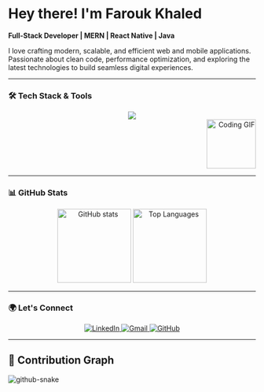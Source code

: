 # Hey there! I'm Farouk Khaled

**Full-Stack Developer | MERN | React Native | Java**

I love crafting modern, scalable, and efficient web and mobile applications. Passionate about clean code, performance optimization, and exploring the latest technologies to build seamless digital experiences.

---

### 🛠️ Tech Stack & Tools
<div align="center">
  <img src="https://skillicons.dev/icons?i=js,ts,react,nextjs,redux,nodejs,express,mongodb,java,spring,html,css,bootstrap,tailwind,git,github,docker,materialui,c,cpp,rails" />
</div>
<div align="right">
  <img src="https://media.giphy.com/media/ZVik7pBtu9dNS/giphy.gif" height="100" alt="Coding GIF" />
</div>
  
---

### 📊 GitHub Stats
<div align="center">
  <img src="https://github-readme-stats.vercel.app/api?username=FarouqKhaled17&show_icons=true&count_private=true&theme=radical" height="150" alt="GitHub stats" />
<!--   <img src="https://github-readme-streak-stats.herokuapp.com/?user=FarouqKhaled17&theme=radical" height="150" alt="GitHub Streak" />-->
  <img src="https://github-readme-stats.vercel.app/api/top-langs/?username=FarouqKhaled17&layout=compact&theme=radical" height="150" alt="Top Languages" /> 
</div>

---

### 🌍 Let's Connect
<div align="center">
  <a href="https://www.linkedin.com/in/farouk-khaled-532a08175/" target="_blank">
    <img src="https://img.shields.io/badge/LinkedIn-0A66C2?style=for-the-badge&logo=linkedin&logoColor=white" alt="LinkedIn" />
  </a>
  <a href="mailto:faroukkhaled45@gmail.com" target="_blank">
    <img src="https://img.shields.io/badge/Gmail-EA4335?style=for-the-badge&logo=gmail&logoColor=white" alt="Gmail" />
  </a>
  <a href="https://github.com/FarouqKhaled17" target="_blank">
    <img src="https://img.shields.io/badge/GitHub-181717?style=for-the-badge&logo=github&logoColor=white" alt="GitHub" />
  </a>
</div>

---

## 🐍 Contribution Graph

<picture>
  <source media="(prefers-color-scheme: dark)" srcset="https://raw.githubusercontent.com/tobiasmeyhoefer/tobiasmeyhoefer/output/github-snake-dark.svg" />
  <source media="(prefers-color-scheme: light)" srcset="https://raw.githubusercontent.com/tobiasmeyhoefer/tobiasmeyhoefer/output/github-snake.svg" />
  <img alt="github-snake" src="https://raw.githubusercontent.com/tobiasmeyhoefer/tobiasmeyhoefer/output/github-snake.svg" />
</picture>
